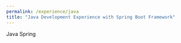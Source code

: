 ```yaml
---
permalink: /experience/java
title: "Java Development Experience with Spring Boot Framework"
---
```


Java Spring
